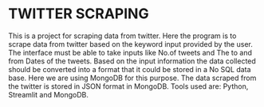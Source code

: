 # TWITTER SCRAPING
This is a project for scraping data from twitter. Here the program is to scrape data from twitter based on the keyword input provided by the user. The interface must be able to take inputs like No.of tweets and The 
to and from Dates of the tweets. Based on the input information the data collected should be converted into a format that it could be stored in a No SQL data base. Here we are using MongoDB for this purpose. The data
scraped from the twitter is stored in JSON format in MongoDB. Tools used are: Python, Streamlit and MongoDB.

